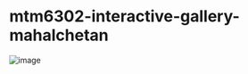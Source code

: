 # mtm6302-interactive-gallery-mahalchetan
![image](https://github.com/user-attachments/assets/f447e36b-d831-49f6-b9f0-6f11427caabd)
